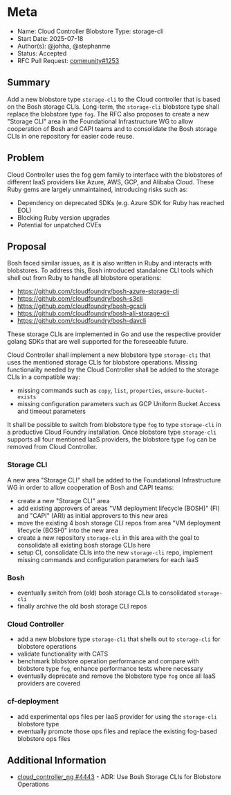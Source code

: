 # Meta
[meta]: #meta
- Name: Cloud Controller Blobstore Type: storage-cli
- Start Date: 2025-07-18
- Author(s): @johha, @stephanme
- Status: Accepted
- RFC Pull Request: [community#1253](https://github.com/cloudfoundry/community/pull/1253)


## Summary

Add a new blobstore type `storage-cli` to the Cloud controller that is based on the Bosh storage CLIs. Long-term, the `storage-cli` blobstore type shall replace the blobstore type `fog`.
The RFC also proposes to create a new "Storage CLI" area in the Foundational Infrastructure WG to allow cooperation of Bosh and CAPI teams and to consolidate the Bosh storage CLIs in one repository for easier code reuse.

## Problem

Cloud Controller uses the fog gem family to interface with the blobstores of different IaaS providers like Azure, AWS, GCP, and Alibaba Cloud.
These Ruby gems are largely unmaintained, introducing risks such as:
* Dependency on deprecated SDKs (e.g. Azure SDK for Ruby has reached EOL)
* Blocking Ruby version upgrades
* Potential for unpatched CVEs

## Proposal

Bosh faced similar issues, as it is also written in Ruby and interacts with blobstores. To address this, Bosh introduced standalone CLI tools which shell out from Ruby to handle all blobstore operations:
- https://github.com/cloudfoundry/bosh-azure-storage-cli
- https://github.com/cloudfoundry/bosh-s3cli
- https://github.com/cloudfoundry/bosh-gcscli
- https://github.com/cloudfoundry/bosh-ali-storage-cli
- https://github.com/cloudfoundry/bosh-davcli

These storage CLIs are implemented in Go and use the respective provider golang SDKs that are well supported for the foreseeable future.

Cloud Controller shall implement a new blobstore type `storage-cli` that uses the mentioned storage CLIs for blobstore operations. Missing functionality needed by the Cloud Controller shall be added to the storage CLIs in a compatible way:
- missing commands such as `copy`, `list`, `properties`, `ensure-bucket-exists`
- missing configuration parameters such as GCP Uniform Bucket Access and timeout parameters

It shall be possible to switch from blobstore type `fog` to type `storage-cli` in a productive Cloud Foundry installation. Once blobstore type `storage-cli` supports all four mentioned IaaS providers, the blobstore type `fog` can be removed from Cloud Controller.

### Storage CLI 

A new area "Storage CLI" shall be added to the Foundational Infrastructure WG in order to allow cooperation of Bosh and CAPI teams:

- create a new "Storage CLI" area
- add existing approvers of areas "VM deployment lifecycle (BOSH)" (FI) and "CAPI" (ARI) as initial approvers to this new area
- move the existing 4 bosh storage CLI repos from area "VM deployment lifecycle (BOSH)" into the new area 
- create a new repository `storage-cli` in this area with the goal to consolidate all existing bosh storage CLIs here
- setup CI, consolidate CLIs into the new `storage-cli` repo, implement missing commands and configuration parameters for each IaaS

### Bosh

- eventually switch from (old) bosh storage CLIs to consolidated `storage-cli` 
- finally archive the old bosh storage CLI repos

### Cloud Controller

- add a new blobstore type `storage-cli` that shells out to `storage-cli` for blobstore operations
- validate functionality with CATS
- benchmark blobstore operation performance and compare with blobstore type `fog`, enhance performance tests where necessary
- eventually deprecate and remove the blobstore type `fog` once all IaaS providers are covered

### cf-deployment

- add experimental ops files per IaaS provider for using the `storage-cli` blobstore type
- eventually promote those ops files and replace the existing fog-based blobstore ops files

## Additional Information

- [cloud_controller_ng #4443](https://github.com/cloudfoundry/cloud_controller_ng/pull/4443) - ADR: Use Bosh Storage CLIs for Blobstore Operations
